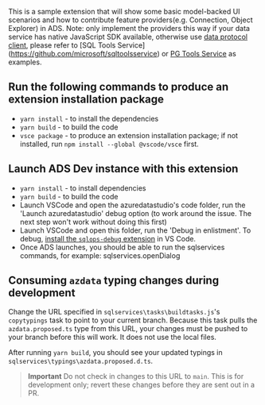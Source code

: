 This is a sample extension that will show some basic model-backed UI scenarios and how to contribute feature providers(e.g. Connection, Object Explorer) in ADS. Note: only implement the providers this way if your data service has native JavaScript SDK available, otherwise use [data protocol client](https://github.com/microsoft/sqlops-dataprotocolclient), please refer to [SQL Tools Service] (https://github.com/microsoft/sqltoolsservice) or [PG Tools Service](https://github.com/microsoft/pgtoolsservice) as examples.

## Run the following commands to produce an extension installation package

- `yarn install` - to install the dependencies
- `yarn build` - to build the code
- `vsce package` - to produce an extension installation package; if not installed, run `npm install --global @vscode/vsce` first.

## Launch ADS Dev instance with this extension
- `yarn install` - to install dependencies
- `yarn build` - to build the code
- Launch VSCode and open the azuredatastudio's code folder, run the 'Launch azuredatastudio' debug option (to work around the issue. The next step won't work without doing this first)
- Launch VSCode and open this folder, run the 'Debug in enlistment'.  To debug, [install the `sqlops-debug` extension](https://github.com/Microsoft/azuredatastudio/wiki/Debugging-an-Extension-with-VS-Code) in VS Code.
- Once ADS launches, you should be able to run the sqlservices commands, for example: sqlservices.openDialog

## Consuming `azdata` typing changes during development
Change the URL specified in `sqlservices\tasks\buildtasks.js`'s `copytypings` task to point to your current branch.  Because this task pulls the `azdata.proposed.ts` type from this URL, your changes must be pushed to your branch before this will work.  It does not use the local files.

After running `yarn build`, you should see your updated typings in `sqlservices\typings\azdata.proposed.d.ts`.

> **Important**
> Do not check in changes to this URL to `main`.  This is for development only; revert these changes before they are sent out in a PR.
